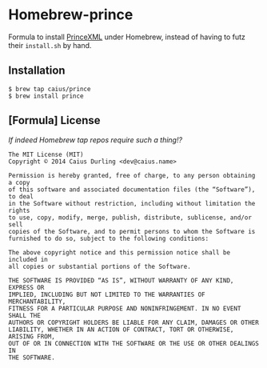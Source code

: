 # Homebrew-prince

Formula to install [PrinceXML](http://www.princexml.com/) under Homebrew, instead of having to futz their `install.sh` by hand.

## Installation

    $ brew tap caius/prince
    $ brew install prince

## [Formula] License

*If indeed Homebrew tap repos require such a thing!?*

    The MIT License (MIT)
    Copyright © 2014 Caius Durling <dev@caius.name>
    
    Permission is hereby granted, free of charge, to any person obtaining a copy
    of this software and associated documentation files (the “Software”), to deal
    in the Software without restriction, including without limitation the rights
    to use, copy, modify, merge, publish, distribute, sublicense, and/or sell
    copies of the Software, and to permit persons to whom the Software is
    furnished to do so, subject to the following conditions:
    
    The above copyright notice and this permission notice shall be included in
    all copies or substantial portions of the Software.
    
    THE SOFTWARE IS PROVIDED “AS IS”, WITHOUT WARRANTY OF ANY KIND, EXPRESS OR
    IMPLIED, INCLUDING BUT NOT LIMITED TO THE WARRANTIES OF MERCHANTABILITY,
    FITNESS FOR A PARTICULAR PURPOSE AND NONINFRINGEMENT. IN NO EVENT SHALL THE
    AUTHORS OR COPYRIGHT HOLDERS BE LIABLE FOR ANY CLAIM, DAMAGES OR OTHER
    LIABILITY, WHETHER IN AN ACTION OF CONTRACT, TORT OR OTHERWISE, ARISING FROM,
    OUT OF OR IN CONNECTION WITH THE SOFTWARE OR THE USE OR OTHER DEALINGS IN
    THE SOFTWARE.
